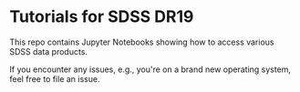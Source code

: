 # Tutorials for SDSS DR19

This repo contains Jupyter Notebooks showing how to access various SDSS data products.

If you encounter any issues, e.g., you're on a brand new operating system, feel free to file an issue.
